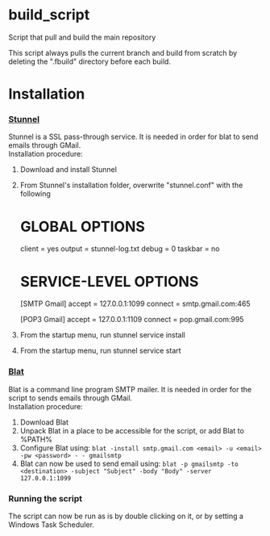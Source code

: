 # build_script
Script that pull and build the main repository

This script always pulls the current branch and build from scratch by deleting the ".fbuild" directory   before each build.

# Installation
### [Stunnel](https://www.stunnel.org/ "Stunnel")
Stunnel is a SSL pass-through service. It is needed in order for blat to send emails through GMail.  
Installation procedure:  
1. Download and install Stunnel  
2. From Stunnel's installation folder, overwrite "stunnel.conf" with the following 
    
    # GLOBAL OPTIONS
    client = yes
    output = stunnel-log.txt
    debug = 0
    taskbar = no
    
    # SERVICE-LEVEL OPTIONS
    [SMTP Gmail]
    accept = 127.0.0.1:1099
    connect = smtp.gmail.com:465
    
    [POP3 Gmail]
    accept = 127.0.0.1:1109
    connect = pop.gmail.com:995  

3. From the startup menu, run stunnel service install
4. From the startup menu, run stunnel service start

### [Blat](https://sourceforge.net/projects/blat/)  
Blat is a command line program SMTP mailer. It is needed in order for the script to sends emails through GMail.  
Installation procedure:  
1. Download Blat  
2. Unpack Blat in a place to be accessible for the script, or add Blat to %PATH%  
3. Configure Blat using: `blat -install smtp.gmail.com <email> -u <email> -pw <password> - - gmailsmtp`  
4. Blat can now be used to send email using: `blat -p gmailsmtp -to <destination> -subject "Subject" -body "Body" -server 127.0.0.1:1099` 

### Running the script  
The script can now be run as is by double clicking on it, or by setting a Windows Task Scheduler. 
